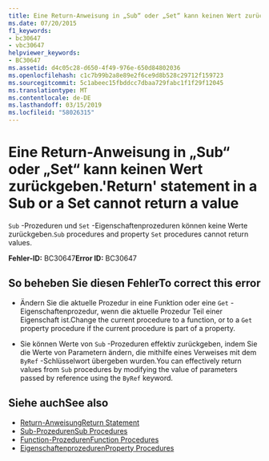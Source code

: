 ```yaml
---
title: Eine Return-Anweisung in „Sub“ oder „Set“ kann keinen Wert zurückgeben.
ms.date: 07/20/2015
f1_keywords:
- bc30647
- vbc30647
helpviewer_keywords:
- BC30647
ms.assetid: d4c05c28-d650-4f49-976e-650d84802036
ms.openlocfilehash: c1c7b99b2a8e89e2f6ce9d8b528c29712f159723
ms.sourcegitcommit: 5c1abeec15fbddcc7dbaa729fabc1f1f29f12045
ms.translationtype: MT
ms.contentlocale: de-DE
ms.lasthandoff: 03/15/2019
ms.locfileid: "58026315"
---
```

# <a name="return-statement-in-a-sub-or-a-set-cannot-return-a-value"></a><span data-ttu-id="3bf0b-102">Eine Return-Anweisung in „Sub“ oder „Set“ kann keinen Wert zurückgeben.</span><span class="sxs-lookup"><span data-stu-id="3bf0b-102">'Return' statement in a Sub or a Set cannot return a value</span></span>
<span data-ttu-id="3bf0b-103">`Sub` -Prozeduren und `Set` -Eigenschaftenprozeduren können keine Werte zurückgeben.</span><span class="sxs-lookup"><span data-stu-id="3bf0b-103">`Sub` procedures and property `Set` procedures cannot return values.</span></span>  
  
 <span data-ttu-id="3bf0b-104">**Fehler-ID:** BC30647</span><span class="sxs-lookup"><span data-stu-id="3bf0b-104">**Error ID:** BC30647</span></span>  
  
## <a name="to-correct-this-error"></a><span data-ttu-id="3bf0b-105">So beheben Sie diesen Fehler</span><span class="sxs-lookup"><span data-stu-id="3bf0b-105">To correct this error</span></span>  
  
-   <span data-ttu-id="3bf0b-106">Ändern Sie die aktuelle Prozedur in eine Funktion oder eine `Get` -Eigenschaftenprozedur, wenn die aktuelle Prozedur Teil einer Eigenschaft ist.</span><span class="sxs-lookup"><span data-stu-id="3bf0b-106">Change the current procedure to a function, or to a `Get` property procedure if the current procedure is part of a property.</span></span>  
  
-   <span data-ttu-id="3bf0b-107">Sie können Werte von `Sub` -Prozeduren effektiv zurückgeben, indem Sie die Werte von Parametern ändern, die mithilfe eines Verweises mit dem `ByRef` -Schlüsselwort übergeben wurden.</span><span class="sxs-lookup"><span data-stu-id="3bf0b-107">You can effectively return values from `Sub` procedures by modifying the value of parameters passed by reference using the `ByRef` keyword.</span></span>  
  
## <a name="see-also"></a><span data-ttu-id="3bf0b-108">Siehe auch</span><span class="sxs-lookup"><span data-stu-id="3bf0b-108">See also</span></span>

- [<span data-ttu-id="3bf0b-109">Return-Anweisung</span><span class="sxs-lookup"><span data-stu-id="3bf0b-109">Return Statement</span></span>](../../visual-basic/language-reference/statements/return-statement.md)
- [<span data-ttu-id="3bf0b-110">Sub-Prozeduren</span><span class="sxs-lookup"><span data-stu-id="3bf0b-110">Sub Procedures</span></span>](../../visual-basic/programming-guide/language-features/procedures/sub-procedures.md)
- [<span data-ttu-id="3bf0b-111">Function-Prozeduren</span><span class="sxs-lookup"><span data-stu-id="3bf0b-111">Function Procedures</span></span>](../../visual-basic/programming-guide/language-features/procedures/function-procedures.md)
- [<span data-ttu-id="3bf0b-112">Eigenschaftenprozeduren</span><span class="sxs-lookup"><span data-stu-id="3bf0b-112">Property Procedures</span></span>](../../visual-basic/programming-guide/language-features/procedures/property-procedures.md)

